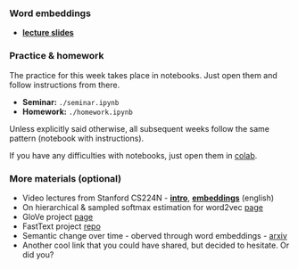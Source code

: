 ### Word embeddings
- [__lecture slides__](https://wiki.school.yandex.ru/shad/groups/2017/Semester3/NLP/.files/nlp1801wordembeddings.pdf)


### Practice & homework
The practice for this week takes place in notebooks. Just open them and follow instructions from there.
* __Seminar:__ `./seminar.ipynb`
* __Homework:__ `./homework.ipynb`

Unless explicitly said otherwise, all subsequent weeks follow the same pattern (notebook with instructions).

If you have any difficulties with notebooks, just open them in [colab](https://colab.research.google.com/github/yandexdataschool/nlp_course/blob/master/week1_embeddings/seminar.ipynb).

### More materials (optional)
* Video lectures from Stanford CS224N - [__intro__](https://www.youtube.com/watch?v=OQQ-W_63UgQ), [__embeddings__](https://www.youtube.com/watch?v=ERibwqs9p38) (english)
* On hierarchical & sampled softmax estimation for word2vec [page](http://ruder.io/word-embeddings-softmax/)
* GloVe project [page](https://nlp.stanford.edu/projects/glove/)
* FastText project [repo](https://github.com/facebookresearch/fastText)
* Semantic change over time - oberved through word embeddings - [arxiv](https://arxiv.org/pdf/1605.09096.pdf)
* Another cool link that you could have shared, but decided to hesitate. Or did you?
